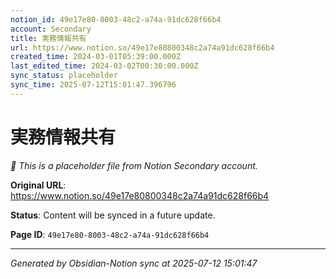 ```yaml
---
notion_id: 49e17e80-8003-48c2-a74a-91dc628f66b4
account: Secondary
title: 実務情報共有
url: https://www.notion.so/49e17e80800348c2a74a91dc628f66b4
created_time: 2024-03-01T05:39:00.000Z
last_edited_time: 2024-03-02T00:30:00.000Z
sync_status: placeholder
sync_time: 2025-07-12T15:01:47.396796
---
```


# 実務情報共有

*🔄 This is a placeholder file from Notion Secondary account.*

**Original URL**: https://www.notion.so/49e17e80800348c2a74a91dc628f66b4

**Status**: Content will be synced in a future update.

**Page ID**: `49e17e80-8003-48c2-a74a-91dc628f66b4`

---

*Generated by Obsidian-Notion sync at 2025-07-12 15:01:47*
